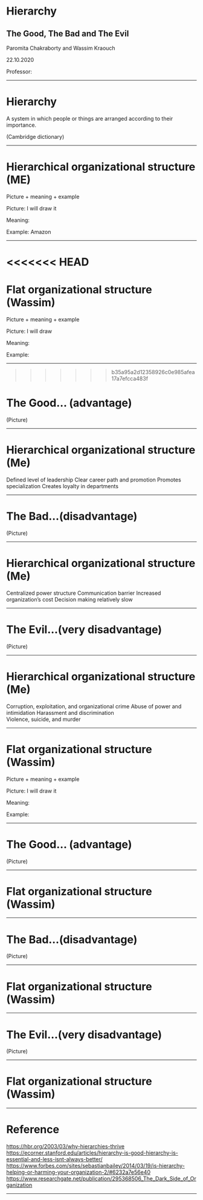 # Hierarchy
## The Good, The Bad and The Evil

Paromita Chakraborty and Wassim Kraouch

22.10.2020

Professor: 

---

# Hierarchy

A system in which people or things are arranged according to their importance.

(Cambridge dictionary)

---

# Hierarchical organizational structure (ME)

Picture + meaning + example

Picture: I will draw it

Meaning:

Example: Amazon

---

<<<<<<< HEAD
=======
# Flat organizational structure (Wassim)

Picture + meaning + example

Picture: I will draw 

Meaning:

Example:

---

>>>>>>> b35a95a2d12358926c0e985afea17a7efcca483f
# The Good… (advantage)

(Picture)

---

# Hierarchical organizational structure (Me)

Defined level of leadership 
Clear career path and promotion
Promotes specialization
Creates loyalty in departments

---

# The Bad…(disadvantage)

(Picture)

---

# Hierarchical organizational structure (Me)


Centralized power structure
Communication barrier
Increased organization’s cost
Decision making relatively slow

---

# The Evil…(very disadvantage)

(Picture)

---

# Hierarchical organizational structure (Me)

Corruption, exploitation, and organizational crime
Abuse of power and intimidation
Harassment and discrimination  
Violence, suicide, and murder 

---

# Flat organizational structure (Wassim)

Picture + meaning + example

Picture: I will draw it

Meaning:

Example:

---

# The Good… (advantage)

(Picture)

---

# Flat organizational structure (Wassim)

---

# The Bad…(disadvantage)

(Picture)

---

# Flat organizational structure (Wassim)

---

# The Evil…(very disadvantage)

(Picture)

---

# Flat organizational structure (Wassim)

---

# Reference

https://hbr.org/2003/03/why-hierarchies-thrive
https://ecorner.stanford.edu/articles/hierarchy-is-good-hierarchy-is-essential-and-less-isnt-always-better/
https://www.forbes.com/sites/sebastianbailey/2014/03/19/is-hierarchy-helping-or-harming-your-organization-2/#6232a7e56e40
https://www.researchgate.net/publication/295368506_The_Dark_Side_of_Organization

---